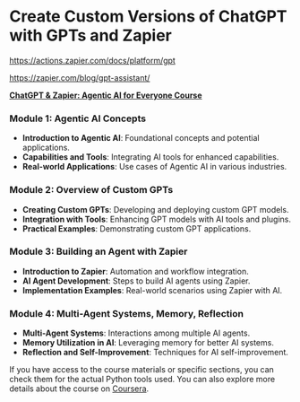 # Create Custom Versions of ChatGPT with GPTs and Zapier

https://actions.zapier.com/docs/platform/gpt

https://zapier.com/blog/gpt-assistant/

**[ChatGPT & Zapier: Agentic AI for Everyone Course](https://www.coursera.org/learn/agentic-ai-chatgpt-zapier)**

### Module 1: Agentic AI Concepts
- **Introduction to Agentic AI**: Foundational concepts and potential applications.
- **Capabilities and Tools**: Integrating AI tools for enhanced capabilities.
- **Real-world Applications**: Use cases of Agentic AI in various industries.

### Module 2: Overview of Custom GPTs
- **Creating Custom GPTs**: Developing and deploying custom GPT models.
- **Integration with Tools**: Enhancing GPT models with AI tools and plugins.
- **Practical Examples**: Demonstrating custom GPT applications.

### Module 3: Building an Agent with Zapier
- **Introduction to Zapier**: Automation and workflow integration.
- **AI Agent Development**: Steps to build AI agents using Zapier.
- **Implementation Examples**: Real-world scenarios using Zapier with AI.

### Module 4: Multi-Agent Systems, Memory, Reflection
- **Multi-Agent Systems**: Interactions among multiple AI agents.
- **Memory Utilization in AI**: Leveraging memory for better AI systems.
- **Reflection and Self-Improvement**: Techniques for AI self-improvement.

If you have access to the course materials or specific sections, you can check them for the actual Python tools used. You can also explore more details about the course on [Coursera](https://www.coursera.org/learn/agentic-ai-chatgpt-zapier/).
